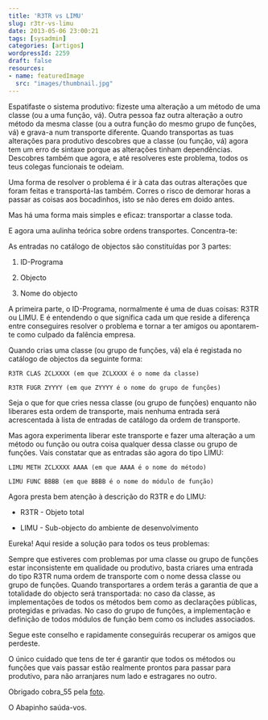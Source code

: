 ```yaml
---
title: 'R3TR vs LIMU'
slug: r3tr-vs-limu
date: 2013-05-06 23:00:21
tags: [sysadmin]
categories: [artigos]
wordpressId: 2259
draft: false
resources:
- name: featuredImage
  src: "images/thumbnail.jpg"
---
```

Espatifaste o sistema produtivo: fizeste uma alteração a um método de uma classe (ou a uma função, vá). Outra pessoa faz outra alteração a outro método da mesma classe (ou a outra função do mesmo grupo de funções, vá) e grava-a num transporte diferente. Quando transportas as tuas alterações para produtivo descobres que a classe (ou função, vá) agora tem um erro de sintaxe porque as alterações tinham dependências. Descobres também que agora, e até resolveres este problema, todos os teus colegas funcionais te odeiam.

<!--more-->

Uma forma de resolver o problema é ir à cata das outras alterações que foram feitas e transportá-las também. Corres o risco de demorar horas a passar as coisas aos bocadinhos, isto se não deres em doido antes.

Mas há uma forma mais simples e eficaz: transportar a classe toda.

E agora uma aulinha teórica sobre ordens transportes. Concentra-te:

As entradas no catálogo de objectos são constituídas por 3 partes:

  1. ID-Programa

  2. Objecto

  3. Nome do objecto

A primeira parte, o ID-Programa, normalmente é uma de duas coisas: R3TR ou LIMU. E é entendendo o que significa cada um que reside a diferença entre conseguires resolver o problema e tornar a ter amigos ou apontarem-te como culpado da falência empresa.

Quando crias uma classe (ou grupo de funções, vá) ela é registada no catálogo de objectos da seguinte forma:

    R3TR CLAS ZCLXXXX (em que ZCLXXXX é o nome da classe)

    R3TR FUGR ZYYYY (em que ZYYYY é o nome do grupo de funções)

Seja o que for que cries nessa classe (ou grupo de funções) enquanto não liberares esta ordem de transporte, mais nenhuma entrada será acrescentada à lista de entradas de catálogo da ordem de transporte.

Mas agora experimenta liberar este transporte e fazer uma alteração a um método ou função ou outra coisa qualquer dessa classe ou grupo de funções. Vais constatar que as entradas são agora do tipo LIMU:

    LIMU METH ZCLXXXX AAAA (em que AAAA é o nome do método)

    LIMU FUNC BBBB (em que BBBB é o nome do módulo de função)

Agora presta bem atenção à descrição do R3TR e do LIMU:

  * R3TR - Objeto total

  * LIMU - Sub-objecto do ambiente de desenvolvimento

Eureka! Aqui reside a solução para todos os teus problemas:

Sempre que estiveres com problemas por uma classe ou grupo de funções estar inconsistente em qualidade ou produtivo, basta criares uma entrada do tipo R3TR numa ordem de transporte com o nome dessa classe ou grupo de funções. Quando transportares a ordem terás a garantia de que a totalidade do objecto será transportada: no caso da classe, as implementações de todos os métodos bem como as declarações públicas, protegidas e privadas. No caso do grupo de funções, a implementação e definição de todos módulos de função bem como os includes associados.

Segue este conselho e rapidamente conseguirás recuperar os amigos que perdeste.

O único cuidado que tens de ter é garantir que todos os métodos ou funções que vais passar estão realmente prontos para passar para produtivo, para não arranjares num lado e estragares no outro.

Obrigado cobra_55 pela [foto][1].

O Abapinho saúda-vos.

   [1]: http://www.flickr.com/photos/cobra55/6876086286/
